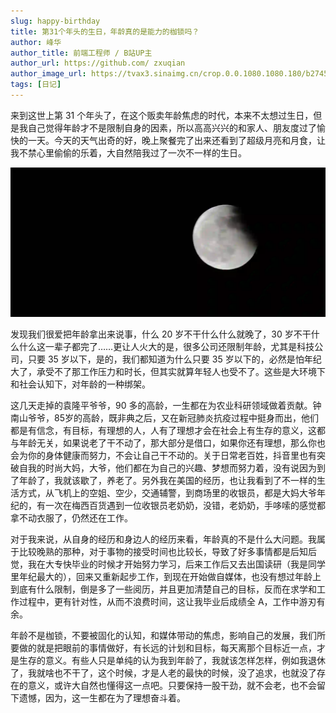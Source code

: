 ```yaml
---
slug: happy-birthday
title: 第31个年头的生日，年龄真的是能力的枷锁吗？
author: 峰华
author_title: 前端工程师 / B站UP主
author_url: https://github.com/ zxuqian
author_image_url: https://tvax3.sinaimg.cn/crop.0.0.1080.1080.180/b2745d44ly8g8s4muqeggj20u00u0n0k.jpg?KID=imgbed,tva&Expires=1582389585&ssig=EvXmyu%2FXsX
tags: [日记]
---
```


来到这世上第 31 个年头了，在这个贩卖年龄焦虑的时代，本来不太想过生日，但是我自己觉得年龄才不是限制自身的因素，所以高高兴兴的和家人、朋友度过了愉快的一天。今天的天气出奇的好，晚上聚餐完了出来还看到了超级月亮和月食，让我不禁心里偷偷的乐着，大自然陪我过了一次不一样的生日。

![img](./img/2021-05-26-22-45-11.webp)

发现我们很爱把年龄拿出来说事，什么 20 岁不干什么什么就晚了，30 岁不干什么什么这一辈子都完了……更让人火大的是，很多公司还限制年龄，尤其是科技公司，只要 35 岁以下，是的，我们都知道为什么只要 35 岁以下的，必然是怕年纪大了，承受不了那工作压力和时长，但其实就算年轻人也受不了。这些是大环境下和社会认知下，对年龄的一种绑架。

<!-- truncate -->

这几天走掉的袁隆平爷爷，90 多的高龄，一生都在为农业科研领域做着贡献。钟南山爷爷，85岁的高龄，既非典之后，又在新冠肺炎抗疫过程中挺身而出，他们都是有信念，有目标，有理想的人，人有了理想才会在社会上有生存的意义，这都与年龄无关，如果说老了干不动了，那大部分是借口，如果你还有理想，那么你也会为你的身体健康而努力，不会让自己干不动的。关于日常老百姓，抖音里也有突破自我的时尚大妈，大爷，他们都在为自己的兴趣、梦想而努力着，没有说因为到了年龄了，我就该歇了，养老了。另外我在美国的经历，也让我看到了不一样的生活方式，从飞机上的空姐、空少，交通辅警，到商场里的收银员，都是大妈大爷年纪的，有一次在梅西百货遇到一位收银员老奶奶，没错，老奶奶，手哆嗦的感觉都拿不动衣服了，仍然还在工作。

对于我来说，从自身的经历和身边人的经历来看，年龄真的不是什么大问题。我属于比较晚熟的那种，对于事物的接受时间也比较长，导致了好多事情都是后知后觉，我在大专快毕业的时候才开始努力学习，后来工作后又去出国读研（我是同学里年纪最大的），回来又重新起步工作，到现在开始做自媒体，也没有想过年龄上到底有什么限制，倒是多了一些阅历，并且更加清楚自己的目标，反而在求学和工作过程中，更有针对性，从而不浪费时间，这让我毕业后成绩全 A，工作中游刃有余。

年龄不是枷锁，不要被固化的认知，和媒体带动的焦虑，影响自己的发展，我们所要做的就是把眼前的事情做好，有长远的计划和目标，每天离那个目标近一点，才是生存的意义。有些人只是单纯的认为我到年龄了，我就该怎样怎样，例如我退休了，我就啥也不干了，这个时候，才是人老的最快的时候，没了追求，也就没了存在的意义，或许大自然也懂得这一点吧。只要保持一股干劲，就不会老，也不会留下遗憾，因为，这一生都在为了理想奋斗着。